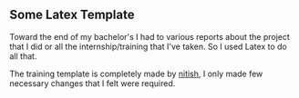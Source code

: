 ## Some Latex Template

Toward the end of my bachelor's I had to various reports about the project that I did or all the internship/training that I've taken. So I used Latex to do all that.

The training template is completely made by [nitish](https://github.com/nitish81299), I only made few necessary changes that I felt were required.
